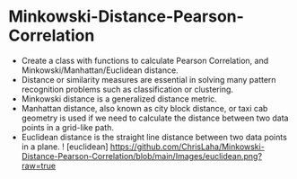 # Minkowski-Distance-Pearson-Correlation

* Create a class with functions to calculate Pearson Correlation, and Minkowski/Manhattan/Euclidean distance.
* Distance or similarity measures are essential in solving many pattern recognition problems such as classification or clustering. 
* Minkowski distance is a generalized distance metric. 
* Manhattan distance, also known as city block distance, or taxi cab geometry is used if we need to calculate the distance between two data points in a grid-like path.
* Euclidean distance is the straight line distance between two data points in a plane. 
! [euclidean] https://github.com/ChrisLaha/Minkowski-Distance-Pearson-Correlation/blob/main/Images/euclidean.png?raw=true
